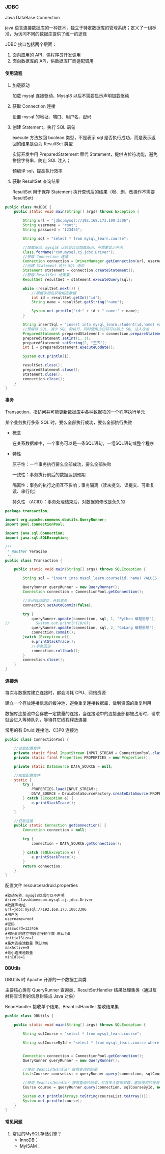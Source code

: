 ### JDBC

Java DataBase Connection

java 语言连接数据库的一种技术，独立于特定数据库的管理系统；定义了一组标准，为访问不同的数据库提供了统一的途径

JDBC 接口包括两个层面：

1. 面向应用的 API，供程序员开发调用
2. 面向数据库的 API，供数据库厂商适配调用

#### 使用流程

1. 加载驱动

   加载 mysql 连接驱动，Mysql8 以后不需要显示声明加载驱动

2. 获取 Connection 连接

   设置 mysql 的地址、端口、用户名、密码

3. 创建 Statement，执行 SQL 语句

   execute 方法放回 boolean 类型，不是表示 sql 是否执行成功，而是表示返回的结果是否为 ResultSet 类型

   实际开发中用 PreparedStatement 替代 Statement，提供占位符功能，避免拼接字符串，防止 SQL 注入；

   预编译 sql，提高执行效率

4. 获取 ResultSet 查询结果

   ResultSet 用于保存 Statement 执行查询后的结果（增、删、改操作不需要 ResultSet）

```java
public class MyJDBC {
    public static void main(String[] args) throws Exception {

        String url = "jdbc:mysql://192.168.173.100:3306";
        String username = "root";
        String password = "123456";

        String sql = "select * from mysql_learn.course";

        //加载驱动，mysql8 以后会自动加载驱动，不需要显示声明
        Class.forName("com.mysql.cj.jdbc.Driver");
        //获取 Connection 连接
        Connection connection = DriverManager.getConnection(url, username, password);
        //创建 Statement 执行 SQL 语句
        Statement statement = connection.createStatement();
        //获取 ResultSet 结果集
        ResultSet resultSet = statement.executeQuery(sql);

        while (resultSet.next()) {
            //根据字段名获取相应数据
            int id = resultSet.getInt("id");
            String name = resultSet.getString("name");

            System.out.println("id:" + id + " name:" + name);
        }

        String insertSql = "insert into mysql_learn.student(id,name) values (?,?)";
        //预编译 SQL，减少 SQL 的执行，同时使用占位符可以防止 SQL 注入攻击
        PreparedStatement preparedStatement = connection.prepareStatement(insertSql);
        preparedStatement.setInt(1, 3);
        preparedStatement.setString(2, "王五");
        int i = preparedStatement.executeUpdate();

        System.out.println(i);

        resultSet.close();
        preparedStatement.close();
        statement.close();
        connection.close();
    }
}
```

#### 事务

Transaction，指访问并可能更新数据库中各种数据项的一个程序执行单元

某个业务执行多条 SQL 时，要么全部执行成功，要么全部执行失败

* 概念

  在关系数据库中，一个事务可以是一条SQL语句，一组SQL语句或整个程序

* 特性

  原子性：一个事务执行要么全部成功，要么全部失败

  一致性：事务执行前后的数据达到预期

  隔离性：事务的执行之间互不影响；事务隔离（读未提交、读提交、可重复读、串行化）

  持久性 （ACID）：事务处理结束后，对数据的修改是永久的

```java
package transaction;

import org.apache.commons.dbutils.QueryRunner;
import pool.ConnectionPool;

import java.sql.Connection;
import java.sql.SQLException;

/**
 * @author YeYaqiao
 */
public class Transaction {

    public static void main(String[] args) throws SQLException {

        String sql = "insert into mysql_learn.course(id, name) VALUES (?,?)";

        QueryRunner queryRunner = new QueryRunner();
        Connection connection = ConnectionPool.getConnection();

        //关闭自动提交，开启事务
        connection.setAutoCommit(false);

        try {
            queryRunner.update(connection, sql, 1, "Python 编程思想");
//            System.out.println(10/0);
            queryRunner.update(connection, sql, 2, "GoLang 编程思想");
            connection.commit();
        }catch (Exception e){
            e.printStackTrace();
            //事务回滚
            connection.rollback();
        }
        connection.close();
    }
}
```

#### 连接池

每次与数据库建立连接时，都会消耗 CPU、网络资源

建立一个存放连接信息的缓冲池，避免重复连接数据库，做到资源的重复利用

数据库连接池中会存放一定数量的连接，当连接池中的连接全部都被占用时，请求就会进入等待队列，等待其它线程释放连接

常用的有 Druid 连接池、C3P0 连接池

```java
public class ConnectionPool {

    //读取配置文件
    private static final InputStream INPUT_STREAM = ConnectionPool.class.getResourceAsStream("/druid.properties");
    private static final Properties PROPERTIES = new Properties();

    private static DataSource DATA_SOURCE = null;

    //加载配置文件
    static {
        try {
            PROPERTIES.load(INPUT_STREAM);
            DATA_SOURCE = DruidDataSourceFactory.createDataSource(PROPERTIES);
        } catch (Exception e) {
            e.printStackTrace();
        }
    }

    //获取连接
    public static Connection getConnection() {
        Connection connection = null;

        try {
            connection = DATA_SOURCE.getConnection();

        } catch (SQLException e) {
            e.printStackTrace();
        }
        return connection;
    }
}
```

配置文件 resources/druid.properties

```properties
#驱动名称，mysql8以后可以不声明
driverClassName=com.mysql.cj.jdbc.Driver
#数据库地址
url=jdbc:mysql://192.168.173.100:3306
#用户名
username=root
#密码
password=123456
#初始化时建立物理连接的个数 默认为0
initialSize=1
#最大连接池数量 默认为8
maxActive=8
#最小连接池数量
minIdle=1
```

#### DBUtils

DBUtils 时 Apache 开源的一个数据工具类

主要核心类有 QueryRunner 查询类、ResultSetHandler 结果处理集类（通过反射将查询到的信息封装成 Java 对象）

BeanHandler 接收单个结果、BeanListHandler 接收结果集

```java
public class DBUtils {

    public static void main(String[] args) throws SQLException {

        String sqlCourse = "select * from mysql_learn.course";

        String sqlCourseById = "select * from mysql_learn.course where id = ?";


        Connection connection = ConnectionPool.getConnection();
        QueryRunner queryRunner = new QueryRunner();

        //使用 BeanListHandler 接收查询的结果
        List<Course> courseList = queryRunner.query(connection, sqlCourse, new BeanListHandler<>(Course.class));

        //使用 BeanListHandler 接收查询的结果，并且传入查询参数，底层使用的还是 PreparedStatement 占位符
        Course course = queryRunner.query(connection, sqlCourseById, new BeanHandler<>(Course.class), 1);

        System.out.println(Arrays.toString(courseList.toArray()));
        System.out.println(course);
    }
}
```

#### 常见问题

1. 常见的MySQL存储引擎？
   * InnoDB：
   * MyISAM：
